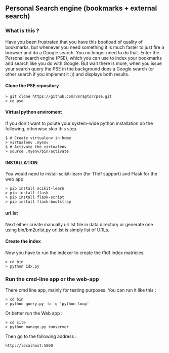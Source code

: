 ## Personal Search engine (bookmarks + external search)

### What is this ?

Have you been frustrated that you have this bootload of quality of bookmarks, but whenever you need something it is much faster to
just fire a browser and do a Google search.
You no longer need to do that. Enter the Personal search engine (PSE), which you can use to index your bookmarks and search like 
you do with Google.
But wait there is more, when you issue your search query the PSE in the background does a Google search (or other search if you implemnt it :))
and displays both results.

#### Clone the PSE repository

```
> git clone https://github.com/vsraptor/pse.git
> cd pse
```

#### Virtual python enviroment

If you don't want to polute your system-wide python installation do the following, otherwise skip this step.

```
$ # Create virtualenv in home
> virtualenv .myenv
$ # Activate the virtualenv
> source .myenv/bin/activate
```

#### INSTALLATION

You would need to install scikit-learn (for Tfidf support) and Flask for the web app

```
> pip install scikit-learn
> pip install flask
> pip install flask-script
> pip install flask-bootstrap
```

#### url.lst

Next either create manually url.lst file in data directory or generate one using bin/bm2urlst.py
url.lst is simply list of URLs.

#### Create the index

Now you have to run the indexer to create the tfidf index matricies.

```
> cd bin
> python idx.py
```

### Run the cmd-line app or the web-app

There cmd line app, mainly for testing purposes.
You can run it like this :

```
> cd bin
> python query.py -b -q 'python loop'
```

Or better run the Web app :

```
> cd site
> python manage.py runserver
```

Then go to the following address :

```
http://localhost:5000
```



